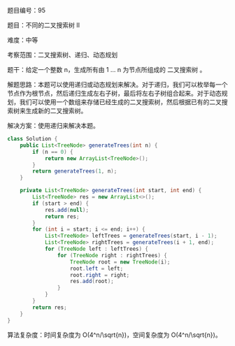 题目编号：95

题目：不同的二叉搜索树 II

难度：中等

考察范围：二叉搜索树、递归、动态规划

题干：给定一个整数 n，生成所有由 1 ... n 为节点所组成的 二叉搜索树 。

解题思路：本题可以使用递归或动态规划来解决。对于递归，我们可以枚举每一个节点作为根节点，然后递归生成左右子树，最后将左右子树组合起来。对于动态规划，我们可以使用一个数组来存储已经生成的二叉搜索树，然后根据已有的二叉搜索树来生成新的二叉搜索树。

解决方案：使用递归来解决本题。

```java
class Solution {
    public List<TreeNode> generateTrees(int n) {
        if (n == 0) {
            return new ArrayList<TreeNode>();
        }
        return generateTrees(1, n);
    }

    private List<TreeNode> generateTrees(int start, int end) {
        List<TreeNode> res = new ArrayList<>();
        if (start > end) {
            res.add(null);
            return res;
        }
        for (int i = start; i <= end; i++) {
            List<TreeNode> leftTrees = generateTrees(start, i - 1);
            List<TreeNode> rightTrees = generateTrees(i + 1, end);
            for (TreeNode left : leftTrees) {
                for (TreeNode right : rightTrees) {
                    TreeNode root = new TreeNode(i);
                    root.left = left;
                    root.right = right;
                    res.add(root);
                }
            }
        }
        return res;
    }
}
```

算法复杂度：时间复杂度为 O(4^n/\sqrt{n})，空间复杂度为 O(4^n/\sqrt{n})。